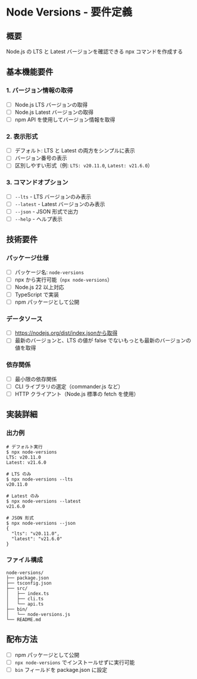 # Node Versions - 要件定義

## 概要

Node.js の LTS と Latest バージョンを確認できる npx コマンドを作成する

## 基本機能要件

### 1. バージョン情報の取得

- [ ] Node.js LTS バージョンの取得
- [ ] Node.js Latest バージョンの取得
- [ ] npm API を使用してバージョン情報を取得

### 2. 表示形式

- [ ] デフォルト: LTS と Latest の両方をシンプルに表示
- [ ] バージョン番号の表示
- [ ] 区別しやすい形式（例: `LTS: v20.11.0`, `Latest: v21.6.0`）

### 3. コマンドオプション

- [ ] `--lts` - LTS バージョンのみ表示
- [ ] `--latest` - Latest バージョンのみ表示
- [ ] `--json` - JSON 形式で出力
- [ ] `--help` - ヘルプ表示

## 技術要件

### パッケージ仕様

- [ ] パッケージ名: `node-versions`
- [ ] npx から実行可能（`npx node-versions`）
- [ ] Node.js 22 以上対応
- [ ] TypeScript で実装
- [ ] npm パッケージとして公開

### データソース

- [ ] https://nodejs.org/dist/index.jsonから取得
- [ ] 最新のバージョンと、LTS の値が false でないもっとも最新のバージョンの値を取得

### 依存関係

- [ ] 最小限の依存関係
- [ ] CLI ライブラリの選定（commander.js など）
- [ ] HTTP クライアント（Node.js 標準の fetch を使用）

## 実装詳細

### 出力例

```
# デフォルト実行
$ npx node-versions
LTS: v20.11.0
Latest: v21.6.0

# LTS のみ
$ npx node-versions --lts
v20.11.0

# Latest のみ
$ npx node-versions --latest
v21.6.0

# JSON 形式
$ npx node-versions --json
{
  "lts": "v20.11.0",
  "latest": "v21.6.0"
}
```

### ファイル構成

```
node-versions/
├── package.json
├── tsconfig.json
├── src/
│   ├── index.ts
│   ├── cli.ts
│   └── api.ts
├── bin/
│   └── node-versions.js
└── README.md
```

## 配布方法

- [ ] npm パッケージとして公開
- [ ] `npx node-versions` でインストールせずに実行可能
- [ ] `bin` フィールドを package.json に設定
